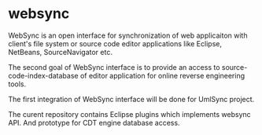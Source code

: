 websync
=======

WebSync is an open interface for synchronization of web applicaiton with client's file system
or source code editor applications like Eclipse, NetBeans, SourceNavigator etc.

The second goal of WebSync interface is to provide an access to source-code-index-database
of editor application for online reverse engineering tools.

The first integration of WebSync interface will be done for UmlSync project.



The curent repository contains Eclipse plugins which implements websync API.
And prototype for CDT engine database access.




